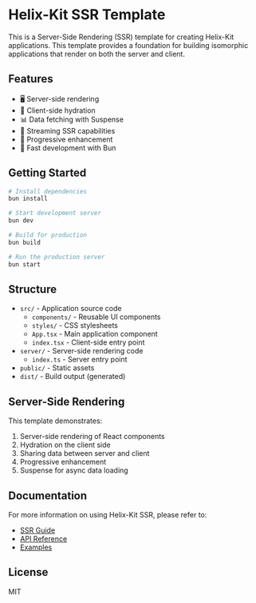 # Helix-Kit SSR Template

This is a Server-Side Rendering (SSR) template for creating Helix-Kit applications. This template provides a foundation for building isomorphic applications that render on both the server and client.

## Features

- 🖥️ Server-side rendering
- 🔄 Client-side hydration
- 📊 Data fetching with Suspense
- 🌊 Streaming SSR capabilities
- 📱 Progressive enhancement
- 🚀 Fast development with Bun

## Getting Started

```bash
# Install dependencies
bun install

# Start development server
bun dev

# Build for production
bun build

# Run the production server
bun start
```

## Structure

- `src/` - Application source code
  - `components/` - Reusable UI components
  - `styles/` - CSS stylesheets
  - `App.tsx` - Main application component
  - `index.tsx` - Client-side entry point
- `server/` - Server-side rendering code
  - `index.ts` - Server entry point
- `public/` - Static assets
- `dist/` - Build output (generated)

## Server-Side Rendering

This template demonstrates:

1. Server-side rendering of React components
2. Hydration on the client side
3. Sharing data between server and client
4. Progressive enhancement
5. Suspense for async data loading

## Documentation

For more information on using Helix-Kit SSR, please refer to:

- [SSR Guide](https://github.com/your-org/helix-kit/docs/ssr.md)
- [API Reference](https://github.com/your-org/helix-kit/docs/api/ssr.md)
- [Examples](https://github.com/your-org/helix-kit/examples/ssr/)

## License

MIT
